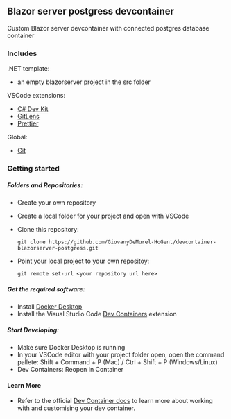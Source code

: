 ## Blazor server postgress devcontainer

Custom Blazor server devcontainer with connected postgres database container

### Includes

.NET template:
- an empty blazorserver project in the src folder

VSCode extensions:
- [C# Dev Kit](https://marketplace.visualstudio.com/items?itemName=ms-dotnettools.csdevkit)
- [GitLens](https://github.com/gitkraken/vscode-gitlens)
- [Prettier](https://github.com/prettier/prettier-vscode)

Global:
- [Git](https://git-scm.com)


### Getting started

##### Folders and Repositories:
- Create your own repository
- Create a local folder for your project and open with VSCode
- Clone this repository:

    `git clone https://github.com/GiovanyDeMurel-HoGent/devcontainer-blazorserver-postgress.git`
- Point your local project to your own repositoy:

    `git remote set-url <your repository url here>` 


##### Get the required software:
- Install [Docker Desktop](https://www.docker.com/products/docker-desktop/)
- Install the Visual Studio Code [Dev Containers](https://marketplace.visualstudio.com/items?itemName=ms-vscode-remote.remote-containers) extension

##### Start Developing:
- Make sure Docker Desktop is running
- In your VSCode editor with your project folder open, open the command pallete: Shift + Command + P (Mac) / Ctrl + Shift + P (Windows/Linux)
- Dev Containers: Reopen in Container

#### Learn More
- Refer to the official [Dev Container docs](https://code.visualstudio.com/docs/devcontainers/containers) to learn more about working with and customising your dev container.



